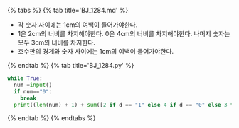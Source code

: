 {% tabs %}
{% tab title='BJ_1284.md' %}

* 각 숫자 사이에는 1cm의 여백이 들어가야한다.
* 1은 2cm의 너비를 차지해야한다. 0은 4cm의 너비를 차지해야한다. 나머지 숫자는 모두 3cm의 너비를 차지한다.
* 호수판의 경계와 숫자 사이에는 1cm의 여백이 들어가야한다.

{% endtab %}
{% tab title='BJ_1284.py' %}

```py
while True:
  num =input()
  if num=="0":
    break
  print((len(num) + 1) + sum([2 if d == "1" else 4 if d == "0" else 3 for d in num]))
```

{% endtab %}
{% endtabs %}
